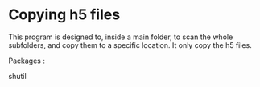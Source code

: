# Copying h5 files

This program is designed to, inside a main folder, to scan the whole subfolders, and copy them to a specific location.
It only copy the h5 files. 

Packages :

shutil
